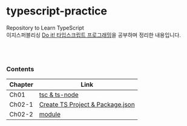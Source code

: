 # typescript-practice
Repository to Learn TypeScript  
이지스퍼블리싱 [Do it! 타입스크립트 프로그래밍](http://www.easyspub.co.kr/20_Menu/BookView/356/PUB)을 공부하며 정리한 내용입니다.

<br/>
<br/>

### Contents

|Chapter|Link|
|-----------| -------------------------------------|
|Ch01|[tsc & ts-node](https://github.com/da-in/typescript-practice/tree/main/ch01)  |
|Ch02-1|[Create TS Project & Package.json](https://github.com/da-in/typescript-practice/tree/main/ch02-1)  |
|Ch02-2|[module](https://github.com/da-in/typescript-practice/tree/main/ch02-2)  |
